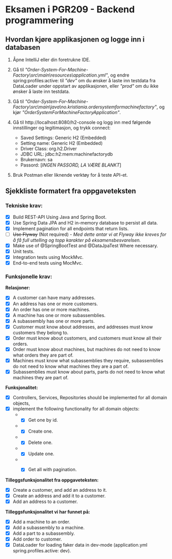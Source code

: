 # Eksamen i PGR209 - Backend programmering

## Hvordan kjøre applikasjonen og logge inn i databasen

1. Åpne IntelliJ eller din foretrukne IDE.

2. Gå til *"Order-System-For-Machine-Factory\src\main\resources\application.yml"*, og endre spring:profiles:active: til *"dev"* om du ønsker å laste inn testdata fra DataLoader under oppstart av applikasjonen, eller *"prod"* om du ikke ønsker å laste inn testdata. 

3. Gå til  *"Order-System-For-Machine-Factory\src\main\java\no.kristiania.ordersystemformachinefactory"*,  og kjør *"OrderSystemForMachineFactoryApplication"*.

4. Gå til http://localhost:8080/h2-console og logg inn med følgende innstillinger og legitimasjon, og trykk connect:
   - Saved Settings: Generic H2 (Embedded)
   - Setting name: Generic H2 (Embedded)
   - Driver Class: org.h2.Driver
   - JDBC URL: jdbc:h2:mem:machinefactorydb
   - Brukernavn: sa
   - Passord: [*INGEN PASSORD, LA VÆRE BLANKT*]
5. Bruk Postman eller liknende verktøy for å teste API-et.

## Sjekkliste formatert fra oppgaveteksten

### Tekniske krav:
- [x] Build REST-API Using Java and Spring Boot.
- [x] Use Spring Data JPA and H2 in-memory database to persist all data.
- [x] Implement pagination for all endpoints that return lists.
- [ ] ~~Use Flyway~~ (Not required) - *Med dette antar vi at Flyway ikke kreves for å få full uttelling og topp karakter på eksamensbesvarelsen.*
- [x] Make use of @SpringBootTest and @DataJpaTest Where necessary.
- [x] Unit tests.
- [x] Integration tests using MockMvc.
- [x] End-to-end tests using MocMvc.

### Funksjonelle krav:

**Relasjoner:**
- [x] A customer can have many addresses.
- [x] An address has one or more customers.
- [x] An order has one or more machines.
- [x] A machine has one or more subassemblies.
- [x] A subassembly has one or more parts.
- [x] Customer must know about addresses, and addresses must know customers they belong to.
- [x] Order must know about customers, and customers must know all their orders.
- [x] Order must know about machines, but machines do not need to know what orders they are part of.
- [x] Machines must know what subassemblies they require, subassemblies do not need to know what machines they are a part of.
- [x] Subassemblies must know about parts, parts do not need to know what machines they are part of.

**Funksjonalitet:**
- [x] Controllers, Services, Repositories should be implemented for all domain objects,
- [x] implement the following functionality for all domain objects: 
   * - [x] Get one by id.
   * - [x] Create one.
   * - [x] Delete one.
   * - [x] Update one.
   * - [x] Get all with pagination.


**Tilleggsfunksjonalitet fra oppgaveteksten:**
- [x] Create a customer, and add an address to it.
- [x] Create an address and add it to a customer.
- [x] Add an address to a customer.

**Tilleggsfunksjonalitet vi har funnet på:**
- [x] Add a machine to an order.
- [x] Add a subassembly to a machine.
- [x] Add a part to a subassembly.
- [x] Add order to customer.
- [x] DataLoader for loading faker data in dev-mode (application.yml spring.profiles.active: dev).